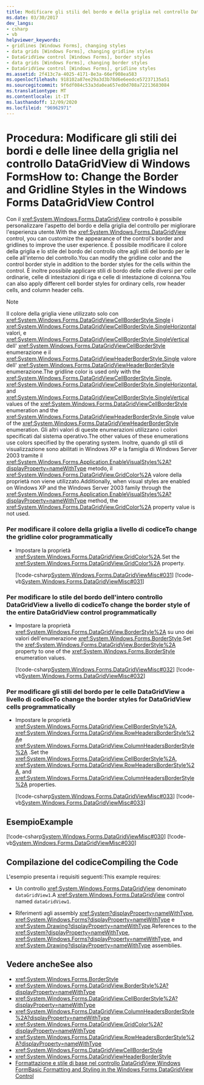 ```yaml
---
title: Modificare gli stili del bordo e della griglia nel controllo DataGridView
ms.date: 03/30/2017
dev_langs:
- csharp
- vb
helpviewer_keywords:
- gridlines [Windows Forms], changing styles
- data grids [Windows Forms], changing gridline styles
- DataGridView control [Windows Forms], border styles
- data grids [Windows Forms], changing border styles
- DataGridView control [Windows Forms], gridline styles
ms.assetid: 2f413c7a-4025-4171-8e3a-66ef908ea583
ms.openlocfilehash: 918102a87ee29a3d3b78d6e6eedce57237135a51
ms.sourcegitcommit: 9f6df084c53a3da0ea657ed0d708a72213683084
ms.translationtype: MT
ms.contentlocale: it-IT
ms.lasthandoff: 12/09/2020
ms.locfileid: "96962971"
---
```

# <a name="how-to-change-the-border-and-gridline-styles-in-the-windows-forms-datagridview-control"></a><span data-ttu-id="48dd9-102">Procedura: Modificare gli stili dei bordi e delle linee della griglia nel controllo DataGridView di Windows Forms</span><span class="sxs-lookup"><span data-stu-id="48dd9-102">How to: Change the Border and Gridline Styles in the Windows Forms DataGridView Control</span></span>
<span data-ttu-id="48dd9-103">Con il <xref:System.Windows.Forms.DataGridView> controllo è possibile personalizzare l'aspetto del bordo e della griglia del controllo per migliorare l'esperienza utente.</span><span class="sxs-lookup"><span data-stu-id="48dd9-103">With the <xref:System.Windows.Forms.DataGridView> control, you can customize the appearance of the control's border and gridlines to improve the user experience.</span></span> <span data-ttu-id="48dd9-104">È possibile modificare il colore della griglia e lo stile del bordo del controllo oltre agli stili del bordo per le celle all'interno del controllo.</span><span class="sxs-lookup"><span data-stu-id="48dd9-104">You can modify the gridline color and the control border style in addition to the border styles for the cells within the control.</span></span> <span data-ttu-id="48dd9-105">È inoltre possibile applicare stili di bordo delle celle diversi per celle ordinarie, celle di intestazioni di riga e celle di intestazione di colonna.</span><span class="sxs-lookup"><span data-stu-id="48dd9-105">You can also apply different cell border styles for ordinary cells, row header cells, and column header cells.</span></span>  
  
> [!NOTE]
> <span data-ttu-id="48dd9-106">Il colore della griglia viene utilizzato solo con <xref:System.Windows.Forms.DataGridViewCellBorderStyle.Single> i <xref:System.Windows.Forms.DataGridViewCellBorderStyle.SingleHorizontal> valori, e <xref:System.Windows.Forms.DataGridViewCellBorderStyle.SingleVertical> dell' <xref:System.Windows.Forms.DataGridViewCellBorderStyle> enumerazione e il <xref:System.Windows.Forms.DataGridViewHeaderBorderStyle.Single> valore dell' <xref:System.Windows.Forms.DataGridViewHeaderBorderStyle> enumerazione.</span><span class="sxs-lookup"><span data-stu-id="48dd9-106">The gridline color is used only with the <xref:System.Windows.Forms.DataGridViewCellBorderStyle.Single>, <xref:System.Windows.Forms.DataGridViewCellBorderStyle.SingleHorizontal>, and <xref:System.Windows.Forms.DataGridViewCellBorderStyle.SingleVertical> values of the <xref:System.Windows.Forms.DataGridViewCellBorderStyle> enumeration and the <xref:System.Windows.Forms.DataGridViewHeaderBorderStyle.Single> value of the <xref:System.Windows.Forms.DataGridViewHeaderBorderStyle> enumeration.</span></span> <span data-ttu-id="48dd9-107">Gli altri valori di queste enumerazioni utilizzano i colori specificati dal sistema operativo.</span><span class="sxs-lookup"><span data-stu-id="48dd9-107">The other values of these enumerations use colors specified by the operating system.</span></span> <span data-ttu-id="48dd9-108">Inoltre, quando gli stili di visualizzazione sono abilitati in Windows XP e la famiglia di Windows Server 2003 tramite il <xref:System.Windows.Forms.Application.EnableVisualStyles%2A?displayProperty=nameWithType> metodo, il <xref:System.Windows.Forms.DataGridView.GridColor%2A> valore della proprietà non viene utilizzato.</span><span class="sxs-lookup"><span data-stu-id="48dd9-108">Additionally, when visual styles are enabled on Windows XP and the Windows Server 2003 family through the <xref:System.Windows.Forms.Application.EnableVisualStyles%2A?displayProperty=nameWithType> method, the <xref:System.Windows.Forms.DataGridView.GridColor%2A> property value is not used.</span></span>  
  
### <a name="to-change-the-gridline-color-programmatically"></a><span data-ttu-id="48dd9-109">Per modificare il colore della griglia a livello di codice</span><span class="sxs-lookup"><span data-stu-id="48dd9-109">To change the gridline color programmatically</span></span>  
  
- <span data-ttu-id="48dd9-110">Impostare la proprietà <xref:System.Windows.Forms.DataGridView.GridColor%2A>.</span><span class="sxs-lookup"><span data-stu-id="48dd9-110">Set the <xref:System.Windows.Forms.DataGridView.GridColor%2A> property.</span></span>  
  
     [!code-csharp[System.Windows.Forms.DataGridViewMisc#031](~/samples/snippets/csharp/VS_Snippets_Winforms/System.Windows.Forms.DataGridViewMisc/CS/datagridviewmisc.cs#031)]
     [!code-vb[System.Windows.Forms.DataGridViewMisc#031](~/samples/snippets/visualbasic/VS_Snippets_Winforms/System.Windows.Forms.DataGridViewMisc/VB/datagridviewmisc.vb#031)]  
  
### <a name="to-change-the-border-style-of-the-entire-datagridview-control-programmatically"></a><span data-ttu-id="48dd9-111">Per modificare lo stile del bordo dell'intero controllo DataGridView a livello di codice</span><span class="sxs-lookup"><span data-stu-id="48dd9-111">To change the border style of the entire DataGridView control programmatically</span></span>  
  
- <span data-ttu-id="48dd9-112">Impostare la proprietà <xref:System.Windows.Forms.DataGridView.BorderStyle%2A> su uno dei valori dell'enumerazione <xref:System.Windows.Forms.BorderStyle>.</span><span class="sxs-lookup"><span data-stu-id="48dd9-112">Set the <xref:System.Windows.Forms.DataGridView.BorderStyle%2A> property to one of the <xref:System.Windows.Forms.BorderStyle> enumeration values.</span></span>  
  
     [!code-csharp[System.Windows.Forms.DataGridViewMisc#032](~/samples/snippets/csharp/VS_Snippets_Winforms/System.Windows.Forms.DataGridViewMisc/CS/datagridviewmisc.cs#032)]
     [!code-vb[System.Windows.Forms.DataGridViewMisc#032](~/samples/snippets/visualbasic/VS_Snippets_Winforms/System.Windows.Forms.DataGridViewMisc/VB/datagridviewmisc.vb#032)]  
  
### <a name="to-change-the-border-styles-for-datagridview-cells-programmatically"></a><span data-ttu-id="48dd9-113">Per modificare gli stili del bordo per le celle DataGridView a livello di codice</span><span class="sxs-lookup"><span data-stu-id="48dd9-113">To change the border styles for DataGridView cells programmatically</span></span>  
  
- <span data-ttu-id="48dd9-114">Impostare le proprietà <xref:System.Windows.Forms.DataGridView.CellBorderStyle%2A>, <xref:System.Windows.Forms.DataGridView.RowHeadersBorderStyle%2A>e <xref:System.Windows.Forms.DataGridView.ColumnHeadersBorderStyle%2A> .</span><span class="sxs-lookup"><span data-stu-id="48dd9-114">Set the <xref:System.Windows.Forms.DataGridView.CellBorderStyle%2A>, <xref:System.Windows.Forms.DataGridView.RowHeadersBorderStyle%2A>, and <xref:System.Windows.Forms.DataGridView.ColumnHeadersBorderStyle%2A> properties.</span></span>  
  
     [!code-csharp[System.Windows.Forms.DataGridViewMisc#033](~/samples/snippets/csharp/VS_Snippets_Winforms/System.Windows.Forms.DataGridViewMisc/CS/datagridviewmisc.cs#033)]
     [!code-vb[System.Windows.Forms.DataGridViewMisc#033](~/samples/snippets/visualbasic/VS_Snippets_Winforms/System.Windows.Forms.DataGridViewMisc/VB/datagridviewmisc.vb#033)]  
  
## <a name="example"></a><span data-ttu-id="48dd9-115">Esempio</span><span class="sxs-lookup"><span data-stu-id="48dd9-115">Example</span></span>  
 [!code-csharp[System.Windows.Forms.DataGridViewMisc#030](~/samples/snippets/csharp/VS_Snippets_Winforms/System.Windows.Forms.DataGridViewMisc/CS/datagridviewmisc.cs#030)]
 [!code-vb[System.Windows.Forms.DataGridViewMisc#030](~/samples/snippets/visualbasic/VS_Snippets_Winforms/System.Windows.Forms.DataGridViewMisc/VB/datagridviewmisc.vb#030)]  
  
## <a name="compiling-the-code"></a><span data-ttu-id="48dd9-116">Compilazione del codice</span><span class="sxs-lookup"><span data-stu-id="48dd9-116">Compiling the Code</span></span>  
 <span data-ttu-id="48dd9-117">L'esempio presenta i requisiti seguenti:</span><span class="sxs-lookup"><span data-stu-id="48dd9-117">This example requires:</span></span>  
  
- <span data-ttu-id="48dd9-118">Un controllo <xref:System.Windows.Forms.DataGridView> denominato `dataGridView1`.</span><span class="sxs-lookup"><span data-stu-id="48dd9-118">A <xref:System.Windows.Forms.DataGridView> control named `dataGridView1`.</span></span>  
  
- <span data-ttu-id="48dd9-119">Riferimenti agli assembly <xref:System?displayProperty=nameWithType>, <xref:System.Windows.Forms?displayProperty=nameWithType> e <xref:System.Drawing?displayProperty=nameWithType>.</span><span class="sxs-lookup"><span data-stu-id="48dd9-119">References to the <xref:System?displayProperty=nameWithType>, <xref:System.Windows.Forms?displayProperty=nameWithType>, and <xref:System.Drawing?displayProperty=nameWithType> assemblies.</span></span>  
  
## <a name="see-also"></a><span data-ttu-id="48dd9-120">Vedere anche</span><span class="sxs-lookup"><span data-stu-id="48dd9-120">See also</span></span>

- <xref:System.Windows.Forms.BorderStyle>
- <xref:System.Windows.Forms.DataGridView.BorderStyle%2A?displayProperty=nameWithType>
- <xref:System.Windows.Forms.DataGridView.CellBorderStyle%2A?displayProperty=nameWithType>
- <xref:System.Windows.Forms.DataGridView.ColumnHeadersBorderStyle%2A?displayProperty=nameWithType>
- <xref:System.Windows.Forms.DataGridView.GridColor%2A?displayProperty=nameWithType>
- <xref:System.Windows.Forms.DataGridView.RowHeadersBorderStyle%2A?displayProperty=nameWithType>
- <xref:System.Windows.Forms.DataGridViewCellBorderStyle>
- <xref:System.Windows.Forms.DataGridViewHeaderBorderStyle>
- [<span data-ttu-id="48dd9-121">Formattazione e stile di base nel controllo DataGridView Windows Form</span><span class="sxs-lookup"><span data-stu-id="48dd9-121">Basic Formatting and Styling in the Windows Forms DataGridView Control</span></span>](basic-formatting-and-styling-in-the-windows-forms-datagridview-control.md)
